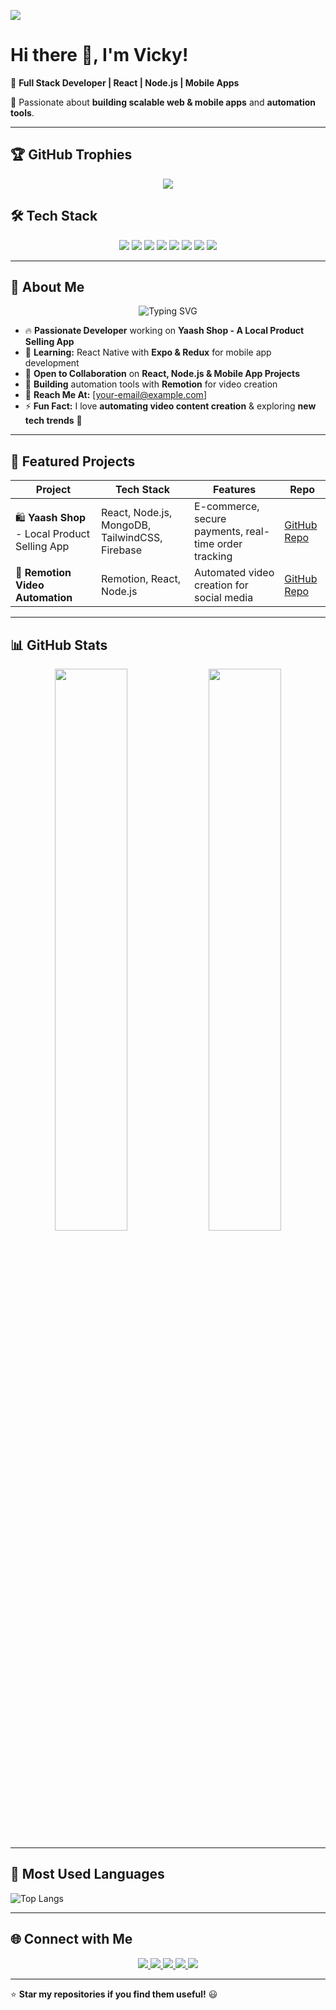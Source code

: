<!-- Profile Views Counter -->
 ![](https://komarev.com/ghpvc/?username=Vicky2122004&color=blueviolet&style=flat-square)
 
 # Hi there 👋, I'm Vicky!  
 
 🚀 **Full Stack Developer | React | Node.js | Mobile Apps**  
 
 🌟 Passionate about **building scalable web & mobile apps** and **automation tools**.
 
 ---
 
 ## 🏆 GitHub Trophies  
 <p align="center">
 <img src="https://github-profile-trophy.vercel.app/?username=Vicky2122004" />
 </p>
 
 
 ## 🛠 Tech Stack  
 
 <p align="center">
   <img src="https://img.shields.io/badge/React-61DAFB?style=for-the-badge&logo=react&logoColor=black" />
   <img src="https://img.shields.io/badge/React_Native-61DAFB?style=for-the-badge&logo=react&logoColor=black" />
   <img src="https://img.shields.io/badge/Node.js-339933?style=for-the-badge&logo=node.js&logoColor=white" />
   <img src="https://img.shields.io/badge/MongoDB-47A248?style=for-the-badge&logo=mongodb&logoColor=white" />
   <img src="https://img.shields.io/badge/TailwindCSS-38B2AC?style=for-the-badge&logo=tailwind-css&logoColor=white" />
   <img src="https://img.shields.io/badge/Firebase-FFCA28?style=for-the-badge&logo=firebase&logoColor=black" />
   <img src="https://img.shields.io/badge/Redux-764ABC?style=for-the-badge&logo=redux&logoColor=white" />
   <img src="https://img.shields.io/badge/PostgreSQL-316192?style=for-the-badge&logo=postgresql&logoColor=white" />
 </p>
 
 
 ---
 
 ## 📌 About Me  

<p align="center">
  <img src="https://readme-typing-svg.herokuapp.com?font=Fira+Code&pause=1000&center=true&vCenter=true&width=500&lines=React+Developer+⚛️;+Node.js+Backend+Developer🔗;Mobile+App+Enthusiast+📱;+Tech+Innovator+🚀" alt="Typing SVG" />
</p>
 
- 🔥 **Passionate Developer** working on **Yaash Shop - A Local Product Selling App**  
- 📱 **Learning:** React Native with **Expo & Redux** for mobile app development  
- 🤝 **Open to Collaboration** on **React, Node.js & Mobile App Projects**  
- 🎥 **Building** automation tools with **Remotion** for video creation  
- 📩 **Reach Me At:** [your-email@example.com]  
- ⚡ **Fun Fact:** I love **automating video content creation** & exploring **new tech trends** 🚀
 
 ---
 
## 📌 Featured Projects  

| Project | Tech Stack | Features | Repo |
|---------|-----------|----------|------|
| 🛍️ **Yaash Shop** - Local Product Selling App | React, Node.js, MongoDB, TailwindCSS, Firebase | E-commerce, secure payments, real-time order tracking | [GitHub Repo](https://github.com/Vicky2122004/yaash-shop) |
| 🎥 **Remotion Video Automation** | Remotion, React, Node.js | Automated video creation for social media | [GitHub Repo](https://github.com/Vicky2122004/remotion-automation) | 
 
 ---
 
 ## 📊 GitHub Stats  
 <p align="center">
   <img width="48%" src="https://github-readme-stats.vercel.app/api?username=Vicky2122004&show_icons=true&theme=radical" />
   <img width="48%" src="https://github-readme-streak-stats.herokuapp.com/?user=Vicky2122004&theme=radical" />
 </p>
 
 ---
 
 ## 🌟 Most Used Languages  
 ![Top Langs](https://github-readme-stats.vercel.app/api/top-langs/?username=Vicky2122004&layout=compact&theme=radical)  
 
 ---
 
 ## 🌐 Connect with Me  
 
 <p align="center">
   <a href="https://linkedin.com/in/your-profile" target="_blank">
     <img src="https://img.shields.io/badge/LinkedIn-0A66C2?style=for-the-badge&logo=linkedin&logoColor=white" />
   </a>
   <a href="https://twitter.com/your-profile" target="_blank">
     <img src="https://img.shields.io/badge/Twitter-1DA1F2?style=for-the-badge&logo=twitter&logoColor=white" />
   </a>
   <a href="https://instagram.com/your-profile" target="_blank">
     <img src="https://img.shields.io/badge/Instagram-E4405F?style=for-the-badge&logo=instagram&logoColor=white" />
   </a>
   <a href="mailto:your-email@example.com" target="_blank">
     <img src="https://img.shields.io/badge/Email-D14836?style=for-the-badge&logo=gmail&logoColor=white" />
   </a>
   <a href="https://github.com/Vicky2122004" target="_blank">
     <img src="https://img.shields.io/badge/GitHub-181717?style=for-the-badge&logo=github&logoColor=white" />
   </a>
 </p>
 
 
 ---
 
 ⭐ **Star my repositories if you find them useful!** 😃  
